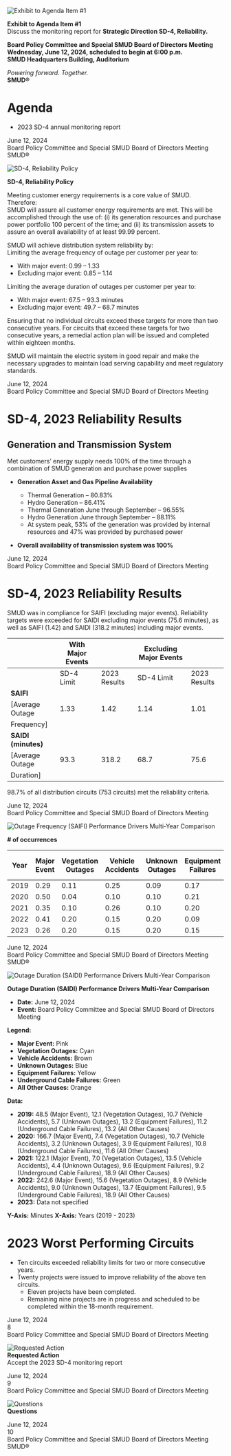 <!-- Page 1 -->
![Exhibit to Agenda Item #1](https://via.placeholder.com/1365x768.png?text=Exhibit+to+Agenda+Item+%231)

**Exhibit to Agenda Item #1**  
Discuss the monitoring report for **Strategic Direction SD-4, Reliability.**

**Board Policy Committee and Special SMUD Board of Directors Meeting**  
**Wednesday, June 12, 2024, scheduled to begin at 6:00 p.m.**  
**SMUD Headquarters Building, Auditorium**  

*Powering forward. Together.*  
**SMUD®**
<!-- Page 2 -->
# Agenda
- 2023 SD-4 annual monitoring report

June 12, 2024  
Board Policy Committee and Special SMUD Board of Directors Meeting  
SMUD®
<!-- Page 3 -->
![SD-4, Reliability Policy](https://via.placeholder.com/1365x768.png?text=SD-4,+Reliability+Policy)

**SD-4, Reliability Policy**

Meeting customer energy requirements is a core value of SMUD.  
Therefore:  
SMUD will assure all customer energy requirements are met. This will be accomplished through the use of: (i) its generation resources and purchase power portfolio 100 percent of the time; and (ii) its transmission assets to assure an overall availability of at least 99.99 percent.  

SMUD will achieve distribution system reliability by:  
Limiting the average frequency of outage per customer per year to:  
- With major event: 0.99 – 1.33  
- Excluding major event: 0.85 – 1.14  

Limiting the average duration of outages per customer per year to:  
- With major event: 67.5 – 93.3 minutes  
- Excluding major event: 49.7 – 68.7 minutes  

Ensuring that no individual circuits exceed these targets for more than two consecutive years. For circuits that exceed these targets for two consecutive years, a remedial action plan will be issued and completed within eighteen months.  

SMUD will maintain the electric system in good repair and make the necessary upgrades to maintain load serving capability and meet regulatory standards.  

June 12, 2024  
Board Policy Committee and Special SMUD Board of Directors Meeting  
<!-- Page 4 -->
# SD-4, 2023 Reliability Results

## Generation and Transmission System
Met customers’ energy supply needs 100% of the time through a combination of SMUD generation and purchase power supplies

- **Generation Asset and Gas Pipeline Availability**
  - Thermal Generation – 80.83%
  - Hydro Generation – 86.41%
  - Thermal Generation June through September – 96.55%
  - Hydro Generation June through September – 88.11%
  - At system peak, 53% of the generation was provided by internal resources and 47% was provided by purchased power

- **Overall availability of transmission system was 100%**

June 12, 2024  
Board Policy Committee and Special SMUD Board of Directors Meeting
<!-- Page 5 -->
# SD-4, 2023 Reliability Results

SMUD was in compliance for SAIFI (excluding major events). Reliability targets were exceeded for SAIDI excluding major events (75.6 minutes), as well as SAIFI (1.42) and SAIDI (318.2 minutes) including major events.

|                       | With Major Events |                       | Excluding Major Events |                       |
|-----------------------|-------------------|-----------------------|-------------------------|-----------------------|
|                       | SD-4 Limit        | 2023 Results          | SD-4 Limit              | 2023 Results          |
| **SAIFI**             |                   |                       |                         |                       |
| [Average Outage       | 1.33              | 1.42                  | 1.14                    | 1.01                  |
| Frequency]            |                   |                       |                         |                       |
| **SAIDI (minutes)**   |                   |                       |                         |                       |
| [Average Outage       | 93.3              | 318.2                 | 68.7                    | 75.6                  |
| Duration]             |                   |                       |                         |                       |

98.7% of all distribution circuits (753 circuits) met the reliability criteria.

June 12, 2024  
Board Policy Committee and Special SMUD Board of Directors Meeting
<!-- Page 6 -->
![Outage Frequency (SAIFI) Performance Drivers Multi-Year Comparison](https://via.placeholder.com/1365x768.png?text=Outage+Frequency+(SAIFI)+Performance+Drivers+Multi-Year+Comparison)

**# of occurrences**

| Year | Major Event | Vegetation Outages | Vehicle Accidents | Unknown Outages | Equipment Failures | Underground Cable Failures | All Other Causes |
|------|-------------|---------------------|-------------------|------------------|---------------------|---------------------------|------------------|
| 2019 | 0.29        | 0.11                | 0.25              | 0.09             | 0.17                | 0.19                      | 0.24             |
| 2020 | 0.50        | 0.04                | 0.10              | 0.10             | 0.21                | 0.34                      | 0.14             |
| 2021 | 0.35        | 0.10                | 0.26              | 0.10             | 0.20                | 0.09                      | 0.17             |
| 2022 | 0.41        | 0.20                | 0.15              | 0.20             | 0.09                | 0.15                      | 0.15             |
| 2023 | 0.26        | 0.20                | 0.15              | 0.20             | 0.15                | 0.26                      |                  |

June 12, 2024  
Board Policy Committee and Special SMUD Board of Directors Meeting  
SMUD®
<!-- Page 7 -->
![Outage Duration (SAIDI) Performance Drivers Multi-Year Comparison](https://www.smud.org/-/media/Images/SMUD/Images/2024/Outage-Duration-SAIDI-Performance-Drivers-Multi-Year-Comparison.png)

**Outage Duration (SAIDI) Performance Drivers Multi-Year Comparison**

- **Date:** June 12, 2024
- **Event:** Board Policy Committee and Special SMUD Board of Directors Meeting

**Legend:**
- **Major Event:** Pink
- **Vegetation Outages:** Cyan
- **Vehicle Accidents:** Brown
- **Unknown Outages:** Blue
- **Equipment Failures:** Yellow
- **Underground Cable Failures:** Green
- **All Other Causes:** Orange

**Data:**
- **2019:** 48.5 (Major Event), 12.1 (Vegetation Outages), 10.7 (Vehicle Accidents), 5.7 (Unknown Outages), 13.2 (Equipment Failures), 11.2 (Underground Cable Failures), 13.2 (All Other Causes)
- **2020:** 166.7 (Major Event), 7.4 (Vegetation Outages), 10.7 (Vehicle Accidents), 3.2 (Unknown Outages), 3.9 (Equipment Failures), 10.8 (Underground Cable Failures), 11.6 (All Other Causes)
- **2021:** 122.1 (Major Event), 7.0 (Vegetation Outages), 13.5 (Vehicle Accidents), 4.4 (Unknown Outages), 9.6 (Equipment Failures), 9.2 (Underground Cable Failures), 18.9 (All Other Causes)
- **2022:** 242.6 (Major Event), 15.6 (Vegetation Outages), 8.9 (Vehicle Accidents), 9.0 (Unknown Outages), 13.7 (Equipment Failures), 9.5 (Underground Cable Failures), 18.9 (All Other Causes)
- **2023:** Data not specified

**Y-Axis:** Minutes
**X-Axis:** Years (2019 - 2023)
<!-- Page 8 -->
# 2023 Worst Performing Circuits

- Ten circuits exceeded reliability limits for two or more consecutive years.
- Twenty projects were issued to improve reliability of the above ten circuits.
  - Eleven projects have been completed.
  - Remaining nine projects are in progress and scheduled to be completed within the 18-month requirement.

June 12, 2024  
8  
Board Policy Committee and Special SMUD Board of Directors Meeting
<!-- Page 9 -->
![Requested Action](https://via.placeholder.com/768x1365.png?text=Requested+Action)  
**Requested Action**  
Accept the 2023 SD-4 monitoring report  

June 12, 2024  
9  
Board Policy Committee and Special SMUD Board of Directors Meeting  
<!-- Page 10 -->
![Questions](https://via.placeholder.com/150)  
**Questions**  

June 12, 2024  
10  
Board Policy Committee and Special SMUD Board of Directors Meeting  
SMUD®  
